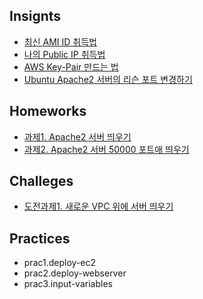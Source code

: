 ## Insignts

- [최신 AMI ID 취득법](https://github.com/binchoo/terraform-study/blob/main/chap01/resolve-latest-ami.md)
- [나의 Public IP 취득법](https://github.com/binchoo/terraform-study/blob/main/chap01/resolve-my-public-ip.md)
- [AWS Key-Pair 만드는 법](https://github.com/binchoo/terraform-study/blob/main/chap01/create-aws-key-pair.md)
- [Ubuntu Apache2 서버의 리슨 포트 변경하기](https://github.com/binchoo/terraform-study/blob/main/chap01/change-apache2-listen-ports.md)


## Homeworks

- [과제1. Apache2 서버 띄우기](https://github.com/binchoo/terraform-study/tree/main/chap01/hw1.httpd-webserver)
- [과제2. Apache2 서버 50000 포트애 띄우기](https://github.com/binchoo/terraform-study/tree/main/chap01/hw2.httpd-webserver-on-50000)

## Challeges

- [도전과제1. 새로운 VPC 위에 서버 띄우기](https://github.com/binchoo/terraform-study/tree/main/chap01/challege1.custom-vpc)

## Practices

- prac1.deploy-ec2
- prac2.deploy-webserver
- prac3.input-variables
